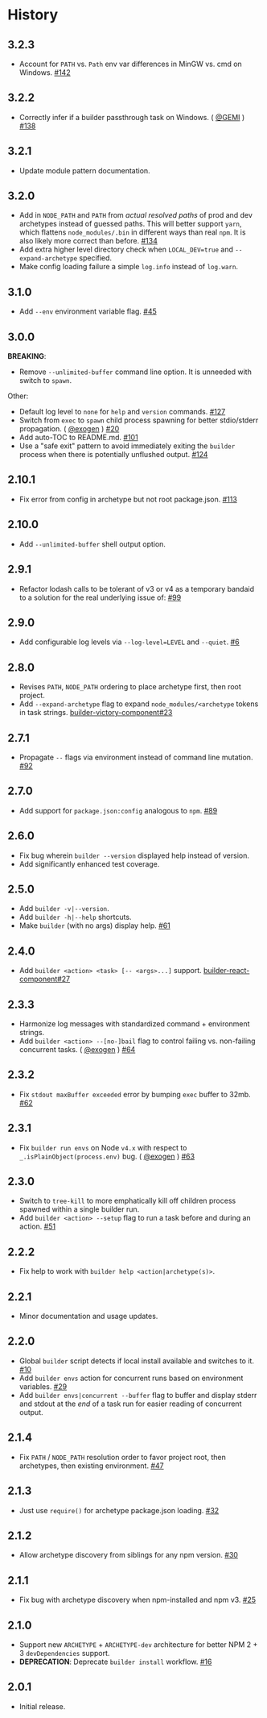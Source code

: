 History
=======

## 3.2.3

* Account for `PATH` vs. `Path` env var differences in MinGW vs. cmd on
  Windows.
  [#142](https://github.com/FormidableLabs/builder/issues/142)

## 3.2.2

* Correctly infer if a builder passthrough task on Windows. ( [@GEMI][] )
  [#138](https://github.com/FormidableLabs/builder/issues/138)

## 3.2.1

* Update module pattern documentation.

## 3.2.0

* Add in `NODE_PATH` and `PATH` from _actual resolved paths_ of prod and dev
  archetypes instead of guessed paths. This will better support `yarn`, which
  flattens `node_modules/.bin` in different ways than real `npm`. It is also
  likely more correct than before.
  [#134](https://github.com/FormidableLabs/builder/issues/134)
* Add extra higher level directory check when `LOCAL_DEV=true` and
  `--expand-archetype` specified.
* Make config loading failure a simple `log.info` instead of `log.warn`.

## 3.1.0

* Add `--env` environment variable flag.
  [#45](https://github.com/FormidableLabs/builder/issues/45)

## 3.0.0

**BREAKING**:

* Remove `--unlimited-buffer` command line option. It is unneeded with switch to
  `spawn`.

Other:

* Default log level to `none` for `help` and `version` commands.
  [#127](https://github.com/FormidableLabs/builder/issues/127)
* Switch from `exec` to `spawn` child process spawning for better stdio/stderr
  propagation. ( [@exogen][] )
  [#20](https://github.com/FormidableLabs/builder/issues/20)
* Add auto-TOC to README.md.
  [#101](https://github.com/FormidableLabs/builder/issues/101)
* Use a "safe exit" pattern to avoid immediately exiting the `builder` process
  when there is potentially unflushed output.
  [#124](https://github.com/FormidableLabs/builder/issues/124)

## 2.10.1

* Fix error from config in archetype but not root package.json.
  [#113](https://github.com/FormidableLabs/builder/issues/113)

## 2.10.0

* Add `--unlimited-buffer` shell output option.

## 2.9.1

* Refactor lodash calls to be tolerant of v3 or v4 as a temporary bandaid to
  a solution for the real underlying issue of:
  [#99](https://github.com/FormidableLabs/builder/issues/99)

## 2.9.0

* Add configurable log levels via `--log-level=LEVEL` and `--quiet`.
  [#6](https://github.com/FormidableLabs/builder/issues/6)

## 2.8.0

* Revises `PATH`, `NODE_PATH` ordering to place archetype first, then root
  project.
* Add `--expand-archetype` flag to expand `node_modules/<archetype` tokens in
  task strings.
  [builder-victory-component#23](https://github.com/FormidableLabs/builder-victory-component/issues/23)

## 2.7.1

* Propagate `--` flags via environment instead of command line mutation.
  [#92](https://github.com/FormidableLabs/builder/issues/92)

## 2.7.0

* Add support for `package.json:config` analogous to `npm`.
  [#89](https://github.com/FormidableLabs/builder/issues/89)

## 2.6.0

* Fix bug wherein `builder --version` displayed help instead of version.
* Add significantly enhanced test coverage.

## 2.5.0

* Add `builder -v|--version`.
* Add `builder -h|--help` shortcuts.
* Make `builder` (with no args) display help.
  [#61](https://github.com/FormidableLabs/builder/issues/61)

## 2.4.0

* Add `builder <action> <task> [-- <args>...]` support.
  [builder-react-component#27](https://github.com/FormidableLabs/builder-react-component/issues/27)

## 2.3.3

* Harmonize log messages with standardized command + environment strings.
* Add `builder <action> --[no-]bail` flag to control failing vs. non-failing
  concurrent tasks. ( [@exogen][] )
  [#64](https://github.com/FormidableLabs/builder/issues/64)

## 2.3.2

* Fix `stdout maxBuffer exceeded` error by bumping `exec` buffer to 32mb.
  [#62](https://github.com/FormidableLabs/builder/issues/62)

## 2.3.1

* Fix `builder run envs` on Node `v4.x` with respect to
  `_.isPlainObject(process.env)` bug. ( [@exogen][] )
  [#63](https://github.com/FormidableLabs/builder/issues/63)

## 2.3.0

* Switch to `tree-kill` to more emphatically kill off children process spawned
  within a single builder run.
* Add `builder <action> --setup` flag to run a task before and during an action.
  [#51](https://github.com/FormidableLabs/builder/issues/51)

## 2.2.2

* Fix help to work with `builder help <action|archetype(s)>`.

## 2.2.1

* Minor documentation and usage updates.

## 2.2.0

* Global `builder` script detects if local install available and switches to it.
  [#10](https://github.com/FormidableLabs/builder/issues/10)
* Add `builder envs` action for concurrent runs based on environment variables.
  [#29](https://github.com/FormidableLabs/builder/issues/29)
* Add `builder envs|concurrent --buffer` flag to buffer and display stderr and
  stdout at the _end_ of a task run for easier reading of concurrent output.

## 2.1.4

* Fix `PATH` / `NODE_PATH` resolution order to favor project root, then
  archetypes, then existing environment.
  [#47](https://github.com/FormidableLabs/builder/issues/47)

## 2.1.3

* Just use `require()` for archetype package.json loading.
  [#32](https://github.com/FormidableLabs/builder/issues/32)

## 2.1.2

* Allow archetype discovery from siblings for any npm version.
  [#30](https://github.com/FormidableLabs/builder/issues/30)

## 2.1.1

* Fix bug with archetype discovery when npm-installed and npm v3.
  [#25](https://github.com/FormidableLabs/builder/issues/25)

## 2.1.0

* Support new `ARCHETYPE` + `ARCHETYPE-dev` architecture for better NPM 2 + 3
  `devDependencies` support.
* **DEPRECATION**: Deprecate `builder install` workflow.
  [#16](https://github.com/FormidableLabs/builder/issues/16)

## 2.0.1

* Initial release.

[@exogen]: https://github.com/exogen
[@GEMI]: https://github.com/GEMI
[@ryan-roemer]: https://github.com/ryan-roemer
